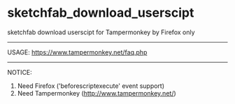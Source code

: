 # sketchfab_download_userscipt  
sketchfab download userscipt for Tampermonkey by Firefox only  

---
USAGE:
https://www.tampermonkey.net/faq.php  
 
  
---
NOTICE:
1. Need Firefox ('beforescriptexecute' event support)  
2. Need Tampermonkey (http://www.tampermonkey.net/)  

